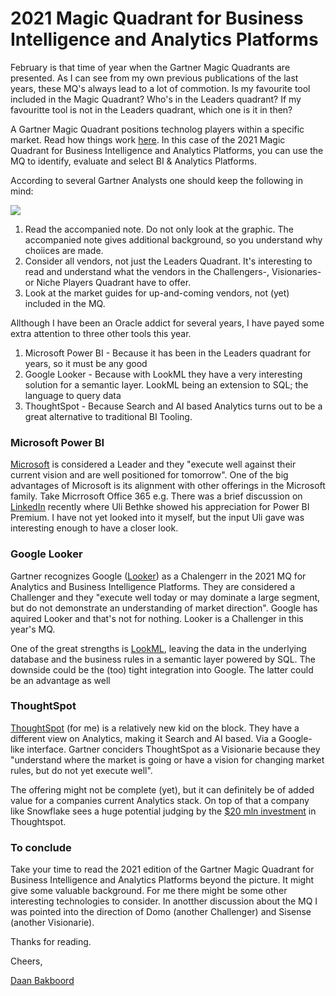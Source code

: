 # 2021 Magic Quadrant for Business Intelligence and Analytics Platforms

February is that time of year when the Gartner Magic Quadrants are presented. As I can see from my own previous publications of the last years, these MQ's always lead to a lot of commotion. Is my favourite tool included in the Magic Quadrant? Who's in the Leaders quadrant? If my favouritte tool is not in the Leaders quadrant, which one is it in then?

A Gartner Magic Quadrant positions technolog players within a specific market. Read how things work [here](https://www.gartner.com/en/research/methodologies/research-magic-quadrants). In this case of the 2021 Magic Quadrant for Business Intelligence and Analytics Platforms, you can use the MQ to identify, evaluate and select BI & Analytics Platforms. 

According to several Gartner Analysts one should keep the following in mind:

![](https://github.com/daanalytics/daanalytics.github.io/blob/adf4a765e03962a703aa12042a707b5c591e78f5/img/Magic%20Quadrant%20for%20Analytics%20and%20Business%20Intelligence%20Platforms%202021.svg)

1. Read the accompanied note. Do not only look at the graphic. The accompanied note gives additional background, so you understand why choiices are made. 
2. Consider all vendors, not just the Leaders Quadrant. It's interesting to read and understand what the vendors in the Challengers-, Visionaries- or Niche Players Quadrant have to offer.
3. Look at the market guides for up-and-coming vendors, not (yet) included in the MQ.

Allthough I have been an Oracle addict for several years, I have payed some extra attention to three other tools this year. 

1. Microsoft Power BI - Because it has been in the Leaders quadrant for years, so it must be any good
2. Google Looker - Because with LookML they have a very interesting solution for a semantic layer. LookML being an extension to SQL; the language to query data
3. ThoughtSpot - Because Search and AI based Analytics turns out to be a great alternative to traditional BI Tooling.

### **Microsoft Power BI**

[Microsoft](https://powerbi.microsoft.com/en-us/) is considered a Leader and they "execute well against their current vision and are well positioned for tomorrow". One of the big advantages of Microsoft is its alignment with other offerings in the Microsoft family. Take Micrrosoft Office 365 e.g. There was a brief discussion on [LinkedIn](https://www.linkedin.com/posts/ulibethke_as-power-bi-aces-gartners-new-magic-quadrant-activity-6769668947265540096-9Erm) recently where Uli Bethke showed his appreciation for Power BI Premium. I have not yet looked into it myself, but the input Uli gave was interesting enough to have a closer look.

### Google Looker

Gartner recognizes Google ([Looker](https://looker.com)) as a Chalengerr in the 2021 MQ for Analytics and Business Intelligence Platforms. They are considered a Challenger and they "execute well today or may dominate a large segment, but do not demonstrate an understanding of market direction". Google has aquired Looker and that's not for nothing. Looker is a Challenger in this year's MQ. 

One of the great strengths is [LookML](https://looker.com/platform/data-modeling), leaving the data in the underlying database and the business rules in a semantic layer powered by SQL. The downside could be the (too) tight integration into Google. The latter could be an advantage as well

### ThoughtSpot

[ThoughtSpot](https://www.thoughtspot.com) (for me) is a relatively new kid on the block. They have a different view on Analytics, making it Search and AI based. Via a Google-like interface. Gartner conciders ThoughtSpot as a Visionarie because they "understand where the market is going or have a vision for changing market rules, but do not yet execute well".

The offering might not be complete (yet), but it can definitely be of added value for a companies current Analytics stack.  On top of that a company like Snowflake sees a huge potential judging by the [$20 mln investment](https://www.snowflake.com/blog/snowflake-ventures-invests-in-thoughtspot-to-help-enterprises-use-data-to-transform-the-way-they-work/) in Thoughtspot. 

### To conclude

Take your time to read the 2021 edition of the Gartner Magic Quadrant for Business Intelligence and Analytics Platforms beyond the picture. It might give some valuable background. For me there might be some other interesting technologies to consider. In anotther discussion about the MQ I was pointed into the direction of Domo (another Challenger) and Sisense (another Visionarie).

Thanks for reading.

Cheers,

[Daan Bakboord](https://www.linkedin.com/in/daanbakboord)
